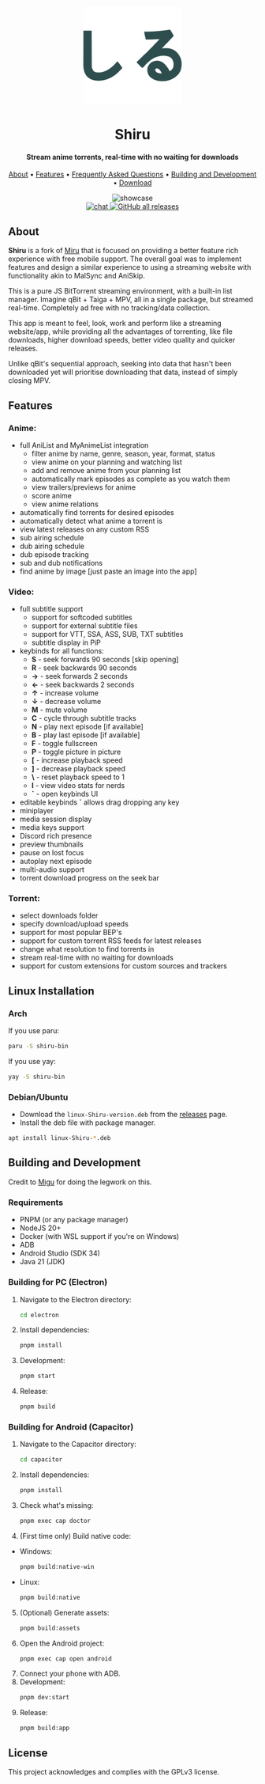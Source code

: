 <p align="center">
	<a href="https://github.com/RockinChaos/Shiru">
		<img src="./web/static/logo_filled.svg" width="200">
	</a>
</p>
<h1 align="center"><b>Shiru</b></h1>

<h4 align="center"><b>Stream anime torrents, real-time with no waiting for downloads</b></h4>

<p align="center">
  <a href="https://github.com/RockinChaos/Shiru/wiki/about">About</a> •
  <a href="https://github.com/RockinChaos/Shiru/wiki/features/">Features</a> •
  <a href="https://github.com/RockinChaos/Shiru/wiki/faq/">Frequently Asked Questions</a> •
  <a href="#building-and-development">Building and Development</a> •
  <a href="https://github.com/RockinChaos/Shiru/releases/latest/">Download</a>
</p>
<p align="center">
  <img src="./docs/out.gif" alt="showcase"><br>
  <a href="https://discord.gg/D5FnJ7C">
    <img src="https://img.shields.io/discord/291764091239006208?style=flat-square" alt="chat">
  </a>
  <a href="https://github.com/RockinChaos/Shiru/releases/latest/">
    <img alt="GitHub all releases" src="https://img.shields.io/github/downloads/RockinChaos/Shiru/total?style=flat-square">
  </a>
</p>

## **About**
**Shiru** is a fork of [Miru](https://github.com/ThaUnknown/miru/) that is focused on providing a better feature rich experience with free mobile support. The overall goal was to implement features and design a similar experience to using a streaming website with functionality akin to MalSync and AniSkip.

This is a pure JS BitTorrent streaming environment, with a built-in list manager. Imagine qBit + Taiga + MPV, all in a single package, but streamed real-time. Completely ad free with no tracking/data collection.

This app is meant to feel, look, work and perform like a streaming website/app, while providing all the advantages of torrenting, like file downloads, higher download speeds, better video quality and quicker releases.

Unlike qBit's sequential approach, seeking into data that hasn't been downloaded yet will prioritise downloading that data, instead of simply closing MPV.
## **Features**
### **Anime:**
- full AniList and MyAnimeList integration
  - filter anime by name, genre, season, year, format, status
  - view anime on your planning and watching list
  - add and remove anime from your planning list
  - automatically mark episodes as complete as you watch them
  - view trailers/previews for anime
  - score anime
  - view anime relations
- automatically find torrents for desired episodes
- automatically detect what anime a torrent is
- view latest releases on any custom RSS
- sub airing schedule
- dub airing schedule
- dub episode tracking
- sub and dub notifications
- find anime by image [just paste an image into the app]
### **Video:**
- full subtitle support
  - support for softcoded subtitles
  - support for external subtitle files
  - support for VTT, SSA, ASS, SUB, TXT subtitles
  - subtitle display in PiP
- keybinds for all functions:
  - **S** - seek forwards 90 seconds [skip opening]
  - **R** - seek backwards 90 seconds
  - **→** - seek forwards 2 seconds
  - **←** - seek backwards 2 seconds
  - **↑** - increase volume
  - **↓** - decrease volume
  - **M** - mute volume
  - **C** - cycle through subtitle tracks
  - **N** - play next episode [if available]
  - **B** - play last episode [if available]
  - **F** - toggle fullscreen
  - **P** - toggle picture in picture
  - **[** - increase playback speed
  - **]** - decrease playback speed
  - **\\** - reset playback speed to 1
  - **I** - view video stats for nerds
  - **`** - open keybinds UI
- editable keybinds **`** allows drag dropping any key
- miniplayer
- media session display
- media keys support
- Discord rich presence
- preview thumbnails
- pause on lost focus
- autoplay next episode
- multi-audio support
- torrent download progress on the seek bar
### **Torrent:**
- select downloads folder
- specify download/upload speeds
- support for most popular BEP's
- support for custom torrent RSS feeds for latest releases
- change what resolution to find torrents in
- stream real-time with no waiting for downloads
- support for custom extensions for custom sources and trackers

## **Linux Installation**

### Arch

If you use paru:
```bash
paru -S shiru-bin
```

If you use yay:

```bash
yay -S shiru-bin
```

### Debian/Ubuntu

- Download the `linux-Shiru-version.deb` from the [releases](https://github.com/RockinChaos/Shiru/releases/latest) page.
- Install the deb file with package manager.
```bash
apt install linux-Shiru-*.deb
```

## **Building and Development**

Credit to [Migu](https://github.com/NoCrypt/migu) for doing the legwork on this.

### Requirements
- PNPM (or any package manager)
- NodeJS 20+
- Docker (with WSL support if you're on Windows)
- ADB
- Android Studio (SDK 34)
- Java 21 (JDK)

### Building for PC (Electron)
1. Navigate to the Electron directory:
   ```bash
   cd electron
   ```
2. Install dependencies:
   ```bash
   pnpm install
   ```
3. Development:
   ```bash
   pnpm start
   ```
4. Release:
   ```bash
   pnpm build
   ```

### Building for Android (Capacitor)
1. Navigate to the Capacitor directory:
   ```bash
   cd capacitor
   ```
2. Install dependencies:
   ```bash
   pnpm install
   ```
3. Check what's missing:
   ```bash
   pnpm exec cap doctor
   ```
4. (First time only) Build native code:
  - Windows:
    ```bash
    pnpm build:native-win
    ```
  - Linux:
    ```bash
    pnpm build:native
    ```
5. (Optional) Generate assets:
   ```bash
   pnpm build:assets
   ```
6. Open the Android project:
   ```bash
   pnpm exec cap open android
   ```
7. Connect your phone with ADB.
8. Development:
   ```bash
   pnpm dev:start
   ```
9. Release:
   ```bash
   pnpm build:app
   ```

## License

This project acknowledges and complies with the GPLv3 license.